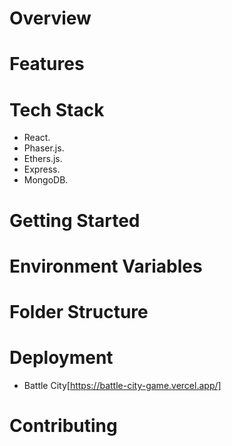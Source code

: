 # Overview

# Features

# Tech Stack
- React.
- Phaser.js.
- Ethers.js.
- Express.
- MongoDB.

# Getting Started
# Environment Variables
# Folder Structure
# Deployment
- Battle City[https://battle-city-game.vercel.app/]
# Contributing
